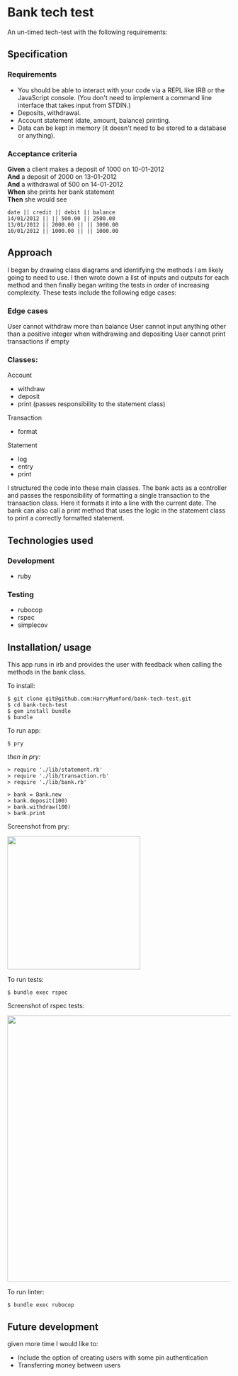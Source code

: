 # Bank tech test

An un-timed tech-test with the following requirements:

## Specification

### Requirements

* You should be able to interact with your code via a REPL like IRB or the JavaScript console.  (You don't need to implement a command line interface that takes input from STDIN.)
* Deposits, withdrawal.
* Account statement (date, amount, balance) printing.
* Data can be kept in memory (it doesn't need to be stored to a database or anything).

### Acceptance criteria

**Given** a client makes a deposit of 1000 on 10-01-2012  
**And** a deposit of 2000 on 13-01-2012  
**And** a withdrawal of 500 on 14-01-2012  
**When** she prints her bank statement  
**Then** she would see

```
date || credit || debit || balance
14/01/2012 || || 500.00 || 2500.00
13/01/2012 || 2000.00 || || 3000.00
10/01/2012 || 1000.00 || || 1000.00
```

## Approach

I began by drawing class diagrams and identifying the methods I am likely going to need to use. I then wrote down a list of inputs and outputs for each method and then finally began writing the tests in order of increasing complexity. These tests include the following edge cases:

### Edge cases

User cannot withdraw more than balance
User cannot input anything other than a positive integer when withdrawing and depositing
User cannot print transactions if empty

### Classes:

Account
  - withdraw
  - deposit
  - print (passes responsibility to the statement class)

Transaction
  - format

Statement
  - log
  - entry
  - print

I structured the code into these main classes. The bank acts as a controller and passes the responsibility of formatting a single transaction to the transaction class. Here it formats it into a line with the current date. The bank can also call a print method that uses the logic in the statement class to print a correctly formatted statement.

## Technologies used

### Development
- ruby

### Testing
- rubocop
- rspec
- simplecov

## Installation/ usage

This app runs in irb and provides the user with feedback when calling the methods in the bank class.

To install: 

```
$ git clone git@github.com:HarryMumford/bank-tech-test.git
$ cd bank-tech-test
$ gem install bundle
$ bundle
```

To run app:

```
$ pry
```
*then in pry:*
```
> require './lib/statement.rb'
> require './lib/transaction.rb'
> require './lib/bank.rb'

> bank = Bank.new
> bank.deposit(100)
> bank.withdraw(100)
> bank.print
```
Screenshot from pry:

<img src='images/pry.png' width='300px'>

To run tests:

```
$ bundle exec rspec
```

Screenshot of rspec tests:

<img src='images/tests.png' width='600px'>


To run linter:

```
$ bundle exec rubocop
```

## Future development

given more time I would like to:

- Include the option of creating users with some pin authentication
- Transferring money between users
